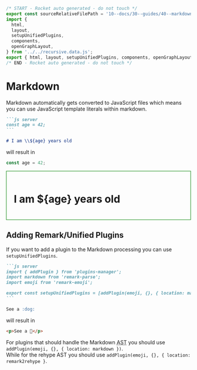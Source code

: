 ```js server
/* START - Rocket auto generated - do not touch */
export const sourceRelativeFilePath = '10--docs/30--guides/40--markdown.rocket.md';
import {
  html,
  layout,
  setupUnifiedPlugins,
  components,
  openGraphLayout,
} from '../../recursive.data.js';
export { html, layout, setupUnifiedPlugins, components, openGraphLayout };
/* END - Rocket auto generated - do not touch */
```

# Markdown

Markdown automatically gets converted to JavaScript files which means you can use JavaScript template literals within markdown.

````md
```js server
const age = 42;
```

# I am \\${age} years old
````

will result in

```js server
const age = 42;
```

<div style="border: 1px solid green; padding: 20px;">

# I am ${age} years old

</div>

## Adding Remark/Unified Plugins

If you want to add a plugin to the Markdown processing you can use `setupUnifiedPlugins`.

````md
```js server
import { addPlugin } from 'plugins-manager';
import markdown from 'remark-parse';
import emoji from 'remark-emoji';

export const setupUnifiedPlugins = [addPlugin(emoji, {}, { location: markdown })];
```

See a :dog:
````

will result in

```html
<p>See a 🐶</p>
```

For plugins that should handle the Markdown <abbr title="Abstract Syntax Tree">AST</abbr> you should use `addPlugin(emoji, {}, { location: markdown })`. <br>
While for the rehype AST you should use `addPlugin(emoji, {}, { location: remark2rehype }`.

